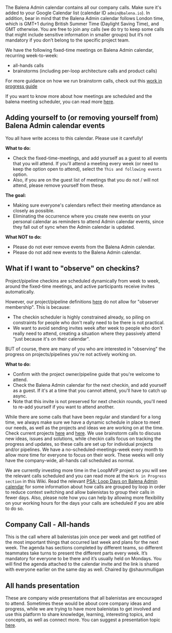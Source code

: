 The Balena Admin calendar contains all our company calls. Make sure it's added to your Google Calendar list (calendar ID `admin@balena.io`). In addition, bear in mind that the Balena Admin calendar follows London time, which is GMT+1 during British Summer Time (Daylight Saving Time), and GMT otherwise. You are free to join any calls (we do try to keep some calls that might include sensitive information in smaller groups) but it’s not mandatory if you don’t belong to the specific project team.

We have the following fixed-time meetings on Balena Admin calendar, recurring week-to-week:
* all-hands calls
* brainstorms (including per-loop architecture calls and product calls)

For more guidance on how we run brainstorm calls, check out this [work in progress guide](https://docs.google.com/document/d/1mHb-D2vJxufa8OZPU55V5WBIXuQ44MNL4fcXw52lEe8/edit#)

If you want to know more about how meetings are scheduled and the balena meeting scheduler, you can read more [here](https://github.com/balena-io/meeting-scheduler).


## Adding yourself to (or removing yourself from) Balena Admin calendar events

You all have write access to this calendar. Please use it carefully! 

**What to do:**
* Check the fixed-time-meetings, and add yourself as a guest to all events that you will attend. If you'll attend a meeting every week (or need to keep the option open to attend), select the `This and following events` option.
* Also, if you are on the guest list of meetings that you do not / will not attend, please remove yourself from these.

**The goal:**
* Making sure everyone's calendars reflect their meeting attendance as closely as possible.
* Eliminating the occurrence where you create new events on your personal calendar as reminders to attend Admin calendar events, since they fall out of sync when the Admin calendar is updated.

**What NOT to do:**
* Please do not ever remove events from the Balena Admin calendar.
* Please do not add new events to the Balena Admin calendar.


## What if I want to "observe" on checkins?

Project/pipeline checkins are scheduled dynamically from week to week, around the fixed-time meetings, and active participants receive invites automatically.

However, our project/pipeline definitions [here](https://docs.google.com/spreadsheets/d/1m1Ln8lfcMaUngbEsaQdbz1Dtts4e8HBj9XsMqBwTeXM/edit#gid=110615447) do not allow for "observer membership". This is because:
* The checkin scheduler is highly constrained already, so piling on constraints for people who don't really need to be there is not practical.
* We want to avoid sending invites week after week to people who don't really need to attend, creating a situation where they passively attend "just because it's on their calendar".

BUT of course, there are many of you who are interested in "observing" the progress on projects/pipelines you're not actively working on. 

**What to do:**
* Confirm with the project owner/pipeline guide that you're welcome to attend.
* Check the Balena Admin calendar for the next checkin, and add yourself as a guest. If it's at a time that you cannot attend, you'll have to catch up async.
* Note that this invite is not preserved for next checkin rounds, you'll need to re-add yourself if you want to attend another.


While there are some calls that have been regular and standard for a long time, we always make sure we have a dynamic schedule in place to meet our needs, as well as the projects and ideas we are working on at the time. Check current projects [here](https://docs.google.com/spreadsheets/d/1m1Ln8lfcMaUngbEsaQdbz1Dtts4e8HBj9XsMqBwTeXM/edit#gid=110615447) and [here](https://docs.google.com/spreadsheets/d/1m1Ln8lfcMaUngbEsaQdbz1Dtts4e8HBj9XsMqBwTeXM/edit#gid=180453935). We use brainstorm calls to discuss new ideas, issues and solutions, while checkin calls focus on tracking the progress and updates, so these calls are set up for individual projects and/or pipelines. We have a no-scheduled-meetings-week every month to allow more time for everyone to focus on their work. These weeks will only have the company-wide, all-hands call scheduled as normal. 

We are currently investing more time in the LoopMVP project so you will see the relevant calls scheduled and you can read more at the `Work in Progress section` in this Wiki. Read the relevant [PSA: Loop Days on Balena Admin calendar](https://www.flowdock.com/app/rulemotion/t-process/threads/8tOMC_buNSF3m-MkIamCubpp-Zg) for some information about how calls are grouped by loop in order to reduce context switching and allow balenistas to group their calls in fewer days. Also, please note how you can help by allowing more flexibility on your working hours for the days your calls are scheduled if you are able to do so. 


## Company Call - All-hands
This is the call where all balenistas join once per week and get notified of the most important things that occurred last week and plans for the next week. The agenda has sections completed by different teams, so different teammates take turns to present the different parts every week. It’s mandatory for everyone to be there and it’s usually held on Mondays. You will find the agenda attached to the calendar invite and the link is shared with everyone earlier on the same day as well. Chaired by @shaunmulligan

## All hands presentation
These are company wide presentations that all balenistas are encouraged to attend. Sometimes these would be about core company ideas and progress, while we are trying to have more balenistas to get involved and use this platform to share knowledge, learning, interesting topics, and concepts, as well as connect more. You can suggest a presentation topic [here](https://docs.google.com/spreadsheets/d/1m1Ln8lfcMaUngbEsaQdbz1Dtts4e8HBj9XsMqBwTeXM/edit#gid=1571426752).
